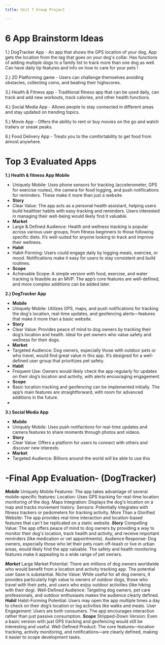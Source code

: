 ```yaml
---
title: Unit 7 Group Project

---
```




# 6 App Brainstorm Ideas
    



1.) DogTracker App - An app that shows the GPS location of your dog, App gets the location from the tag that goes on your dog's collar. Has functions of adding multiple dogs to a family list to track more than one dog as well. Can have daily tip features and info on how to care for your pets !


2.) 2D Platforming game - Users can challenge themselves avoiding obstacles, collecting coins, and beating their highscores.

3.) Health & Fitness app - Traditional fitness app that can be used daily, can track and add new workouts, track calories, and other health functions.

4.) Social Media App - Allows people to stay connected in different areas and stay updated on trending topics.

5.) Movie App - Offers the ability to rent or buy movies on the go and watch trailers or sneak peaks.

6.) Food Delivery App - Treats you to the comfortability to get food from almost anywhere.

# Top 3 Evaluated Apps
**1.) Health & fitness App
 **Mobile****
* Uniquely Mobile: Uses phone sensors for tracking (accelerometer, GPS for exercise routes), the camera for food logging, and push notifications for reminders. These make it more than just a website.
* **Story**
* Clear Value: The app acts as a personal health assistant, helping users build healthier habits with easy tracking and reminders. Users interested in managing their well-being would likely find it valuable.
* **Market**
* Large & Defined Audience: Health and wellness tracking is popular across various user groups, from fitness beginners to those following specific diets. It’s well-suited for anyone looking to track and improve their wellness.
* **Habit**
* Habit-Forming: Users could engage daily by logging meals, exercise, or mood. Notifications make it easy for users to stay consistent and build routines.
* **Scope**
* Achievable Scope: A simple version with food, exercise, and water tracking is feasible as an MVP. The app’s core features are well-defined, and more complex additions can be added later.


**2.) DogTracker App**
* **Mobile**
* Uniquely Mobile: Utilizes GPS, maps, and push notifications for tracking the dog's location, real-time updates, and geofencing alerts—features that make it more than a basic website.
* **Story**
* Clear Value: Provides peace of mind to dog owners by tracking their dog’s location and health. Ideal for pet owners who value safety and wellness for their dogs.
* **Market**
* Targeted Audience: Dog owners, especially those with outdoor pets or who travel, would find great value in this app. It’s designed for a well-defined user group that prioritizes pet safety.
* **Habit**
* Frequent Use: Owners would likely check the app regularly for updates on their dog’s location and activity, with alerts encouraging engagement.
* **Scope**
* Basic location tracking and geofencing can be implemented initially. The app’s main features are straightforward, with room for advanced additions in the future.
* 

**3.) Social Media App**
* **Mobile**
* Uniquely Mobile: Uses push notifactions for real-time updates and camera features to share moments through photos and videos.
* **Story**
* Clear Value: Offers a platform for users to connect with others and discover new interests.
* **Market**
* Targeted Audience: Billions around the world will be able to use this  

# -Final App Evaluation- (DogTracker)
***Mobile***
Uniquely Mobile Features: The app takes advantage of several mobile-specific features:
Location: Uses GPS tracking for real-time location monitoring of the dog.
Maps Integration: Displays the dog's location on a map and tracks movement history.
Sensors: Potentially integrates with fitness trackers or pedometers for tracking activity.
More Than a Glorified Website: The app provides real-time interaction and location-based features that can't be replicated on a static website.
***Story***
Compelling Value: The app offers peace of mind to dog owners by providing a way to monitor their dog's location, track health and activity, and receive important reminders (like medication or vet appointments).
Audience Response: Dog owners, especially those who let their pets roam off-leash or live in urban areas, would likely find the app valuable. The safety and health monitoring features make it appealing to a wide range of pet owners.

***Market***
Large Market Potential: There are millions of dog owners worldwide who would benefit from a location and activity tracking app. The potential user base is substantial.
Niche Value: While useful for all dog owners, it provides particularly high value to owners of outdoor dogs, those who travel with their pets, and users who enjoy outdoor activities (like hiking with their dog).
Well-Defined Audience: Targeting dog owners, pet care professionals, and outdoor enthusiasts makes the audience clearly defined.
***Habit***
Habit-Forming Potential: Users may open the app multiple times a day to check on their dog’s location or log activities like walks and meals.
User Engagement: Users are both consumers. The app encourages interaction rather than just passive consumption.
***Scope***
Stripped-Down Version: Even a basic version with just GPS tracking and geofencing would still be interesting and useful.
Well-Defined Product: The core features—location tracking, activity monitoring, and notifications—are clearly defined, making it easier to scope development tasks.

